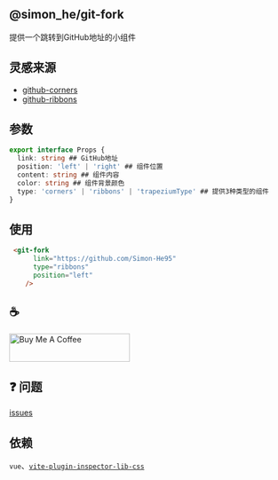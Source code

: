 ## @simon_he/git-fork
提供一个跳转到GitHub地址的小组件

## 灵感来源
- [github-corners](https://tholman.com/github-corners/)
- [github-ribbons](https://github.com/superhugo/github-ribbons)

## 参数
```typescript
export interface Props {
  link: string ## GitHub地址
  position: 'left' | 'right' ## 组件位置
  content: string ## 组件内容
  color: string ## 组件背景颜色
  type: 'corners' | 'ribbons' | 'trapeziumType' ## 提供3种类型的组件
}
```

## 使用
```html
 <git-fork
      link="https://github.com/Simon-He95"
      type="ribbons"
      position="left"
    />
```

## :coffee: 
<a href="https://github.com/Simon-He95/sponsor" target="_blank"><img src="https://cdn.buymeacoffee.com/buttons/default-orange.png" alt="Buy Me A Coffee" style="height: 51px !important;width: 217px !important;" ></a>


## :question: 问题
[issues](https://github.com/Simon-He95/git-fork/issues)

## 依赖
`vue`、[`vite-plugin-inspector-lib-css`](https://github.com/Simon-He95/vite-plugin-Inspector-lib-css)

